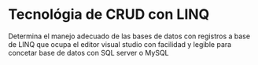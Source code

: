 # Tecnológia de CRUD con LINQ

Determina el manejo adecuado de las bases de datos con registros a base de LINQ que ocupa el editor visual studio
con facilidad y legible para concetar base de datos con SQL server o MySQL
